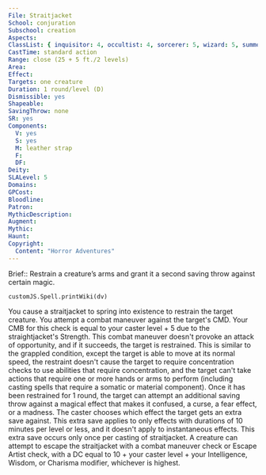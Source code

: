 ```yaml
---
File: Straitjacket
School: conjuration
Subschool: creation
Aspects: 
ClassList: { inquisitor: 4, occultist: 4, sorcerer: 5, wizard: 5, summoner: 5, unchained summoner: 5 }
CastTime: standard action
Range: close (25 + 5 ft./2 levels)
Area: 
Effect: 
Targets: one creature
Duration: 1 round/level (D)
Dismissible: yes
Shapeable: 
SavingThrow: none
SR: yes
Components:
  V: yes
  S: yes
  M: leather strap
  F: 
  DF: 
Deity: 
SLALevel: 5
Domains: 
GPCost: 
Bloodline: 
Patron: 
MythicDescription: 
Augment: 
Mythic: 
Haunt: 
Copyright:
  Content: "Horror Adventures"
---
```

Brief:: Restrain a creature’s arms and grant it a second saving throw against certain magic.

```dataviewjs
customJS.Spell.printWiki(dv)
```

You cause a straitjacket to spring into existence to restrain the target creature. You attempt a combat maneuver against the target's CMD. Your CMB for this check is equal to your caster level + 5 due to the straightjacket's Strength. This combat maneuver doesn't provoke an attack of opportunity, and if it succeeds, the target is restrained. This is similar to the grappled condition, except the target is able to move at its normal speed, the restraint doesn't cause the target to require concentration checks to use abilities that require concentration, and the target can't take actions that require one or more hands or arms to perform (including casting spells that require a somatic or material component).  Once it has been restrained for 1 round, the target can attempt an additional saving throw against a magical effect that makes it confused, a curse, a fear effect, or a madness. The caster chooses which effect the target gets an extra save against. This extra save applies to only effects with durations of 10 minutes per level or less, and it doesn't apply to instantaneous effects. This extra save occurs only once per casting of straitjacket.  A creature can attempt to escape the straitjacket with a combat maneuver check or Escape Artist check, with a DC equal to 10 + your caster level + your Intelligence, Wisdom, or Charisma modifier, whichever is highest.
